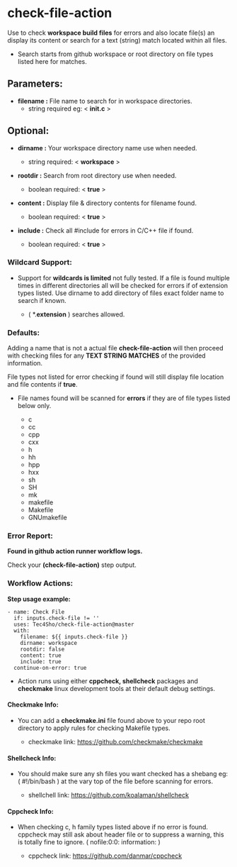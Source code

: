 # check-file-action

Use to check **workspace build files** for errors and also locate file(s) an display its content or search for a text (string) match located within all files.

- Search starts from github workspace or root directory on file types listed here for matches.

## Parameters:

- **filename :**  File name to search for in workspace directories.
  - string required eg: < **init.c** >

## Optional:

- **dirname :**  Your workspace directory name use when needed.
  - string required: < **workspace** >

- **rootdir :**  Search from root directory use when needed.
  - boolean required: < **true** >

- **content :**  Display file & directory contents for filename found.
  - boolean required: < **true** >

- **include :**  Check all #include <name> for errors in C/C++ file if found.
  - boolean required: < **true** >

### Wildcard Support:

- Support for **wildcards is limited** not fully tested. If a file is found multiple times in different directories all will be checked for errors if of extension types listed. Use dirname to add directory of files exact folder name to search if known.
  
  - ( *.**extension** ) searches allowed.
 
### Defaults:

Adding a name that is not a actual file **check-file-action** will then proceed with checking files for any **TEXT STRING MATCHES** of the provided information.

File types not listed for error checking if found will still display file location and file contents if **true**.

- File names found will be scanned for **errors** if they are of file types listed below only.
  
  - c
  - cc
  - cpp
  - cxx
  - h
  - hh
  - hpp
  - hxx
  - sh
  - SH
  - mk
  - makefile
  - Makefile
  - GNUmakefile

### Error Report:

**Found in github action runner workflow logs.**

Check your **(check-file-action)** step output.

### Workflow Actions:

**Step usage example:**


    - name: Check File
      if: inputs.check-file != ''
      uses: Tec4Sho/check-file-action@master
      with:
        filename: ${{ inputs.check-file }}
        dirname: workspace
        rootdir: false
        content: true
        include: true
      continue-on-error: true


- Action runs using either **cppcheck, shellcheck** packages and **checkmake** linux development tools at their default debug settings.

#### Checkmake Info:

- You can add a **checkmake.ini** file found above to your repo root directory to apply rules for checking Makefile types.

  - checkmake link: 
https://github.com/checkmake/checkmake

#### Shellcheck Info:

- You should make sure any sh files you want checked has a shebang eg: ( #!/bin/bash ) at the vary top of the file before scanning for errors.

  - shellchell link:
https://github.com/koalaman/shellcheck

#### Cppcheck Info:

- When checking c, h family types listed above if no error is found. cppcheck may still ask about header file or to suppress a warning, this is totally fine to ignore. ( nofile:0:0: information: )

  - cppcheck link:
https://github.com/danmar/cppcheck
